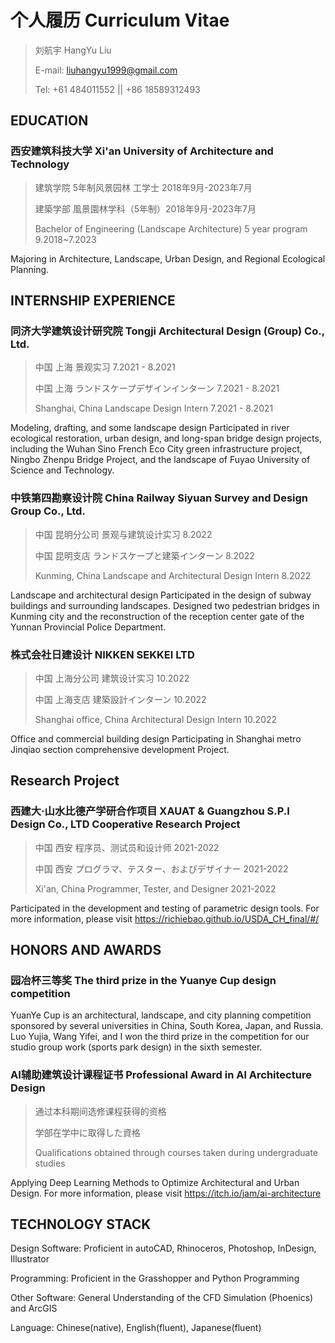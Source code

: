 
# 个人履历 Curriculum Vitae
> 刘航宇 HangYu Liu 
>
> 
> E-mail: liuhangyu1999@gmail.com
> 
> Tel: +61 484011552 || +86 18589312493

## EDUCATION
### 西安建筑科技大学 Xi'an University of Architecture and Technology
> 建筑学院 5年制风景园林 工学士 2018年9月-2023年7月
> 
> 建築学部 風景園林学科（5年制）2018年9月-2023年7月
> 
> Bachelor of Engineering (Landscape Architecture) 5 year program 9.2018~7.2023

Majoring in Architecture, Landscape, Urban Design, and Regional Ecological Planning. 

## INTERNSHIP EXPERIENCE 
### 同济大学建筑设计研究院 Tongji Architectural Design (Group) Co., Ltd. 
> 中国 上海 景观实习 7.2021 - 8.2021
> 
> 中国 上海 ランドスケープデザインインターン 7.2021 - 8.2021
>
> Shanghai, China Landscape Design Intern 7.2021 - 8.2021

Modeling, drafting, and some landscape design
Participated in river ecological restoration, urban design, and long-span bridge design projects, including the
Wuhan Sino French Eco City green infrastructure project, Ningbo Zhenpu Bridge Project, and the landscape of
Fuyao University of Science and Technology.
### 中铁第四勘察设计院 China Railway Siyuan Survey and Design Group Co., Ltd. 
> 中国 昆明分公司 景观与建筑设计实习 8.2022
> 
> 中国 昆明支店 ランドスケープと建築インターン 8.2022
> 
> Kunming, China Landscape and Architectural Design Intern 8.2022

Landscape and architectural design 
Participated in the design of subway buildings and surrounding landscapes. Designed two pedestrian bridges in
Kunming city and the reconstruction of the reception center gate of the Yunnan Provincial Police Department. 
### 株式会社日建设计 NIKKEN SEKKEI LTD 
> 中国 上海分公司 建筑设计实习 10.2022
> 
> 中国 上海支店 建築設計インターン 10.2022
> 
> Shanghai office, China Architectural Design Intern 10.2022

Office and commercial building design 
Participating in Shanghai metro Jinqiao section comprehensive development Project.

## Research Project 
### 西建大·山水比德产学研合作项目 XAUAT & Guangzhou S.P.I Design Co., LTD Cooperative Research Project 
> 中国 西安 程序员、测试员和设计师 2021-2022
> 
> 中国 西安 プログラマ、テスター、およびデザイナー 2021-2022
> 
> Xi'an, China Programmer, Tester, and Designer 2021-2022

Participated in the development and testing of parametric design tools. For more information, please visit
https://richiebao.github.io/USDA_CH_final/#/

## HONORS AND AWARDS 
### 园冶杯三等奖 The third prize in the Yuanye Cup design competition 
YuanYe Cup is an architectural, landscape, and city planning competition sponsored by several universities in
China, South Korea, Japan, and Russia. Luo Yujia, Wang Yifei, and I won the third prize in the competition for our
studio group work (sports park design) in the sixth semester.

### AI辅助建筑设计课程证书 Professional Award in Al Architecture Design
> 通过本科期间选修课程获得的资格
> 
> 学部在学中に取得した資格
> 
> Qualifications obtained through courses taken during undergraduate studies

Applying Deep Learning Methods to Optimize Architectural and Urban Design.
For more information, please visit https://itch.io/jam/ai-architecture

## TECHNOLOGY STACK
Design Software: Proficient in autoCAD, Rhinoceros, Photoshop, InDesign, Illustrator 

Programming: Proficient in the Grasshopper and Python Programming 

Other Software: General Understanding of the CFD Simulation (Phoenics) and ArcGIS 

Language: Chinese(native), English(fluent), Japanese(fluent)
